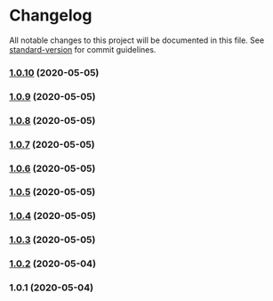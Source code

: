 # Changelog

All notable changes to this project will be documented in this file. See [standard-version](https://github.com/conventional-changelog/standard-version) for commit guidelines.

### [1.0.10](https://github.com/acm-js/system/compare/v1.0.9...v1.0.10) (2020-05-05)



### [1.0.9](https://github.com/acm-js/system/compare/v1.0.8...v1.0.9) (2020-05-05)



### [1.0.8](https://github.com/acm-js/system/compare/v1.0.7...v1.0.8) (2020-05-05)



### [1.0.7](https://github.com/acm-js/system/compare/v1.0.6...v1.0.7) (2020-05-05)



### [1.0.6](https://github.com/acm-js/system/compare/v1.0.5...v1.0.6) (2020-05-05)



### [1.0.5](https://github.com/acm-js/system/compare/v1.0.4...v1.0.5) (2020-05-05)



### [1.0.4](https://github.com/acm-js/system/compare/v1.0.3...v1.0.4) (2020-05-05)



### [1.0.3](https://github.com/acm-js/system/compare/v1.0.2...v1.0.3) (2020-05-05)



### [1.0.2](https://github.com/acm-js/system/compare/v1.0.1...v1.0.2) (2020-05-04)



### 1.0.1 (2020-05-04)
